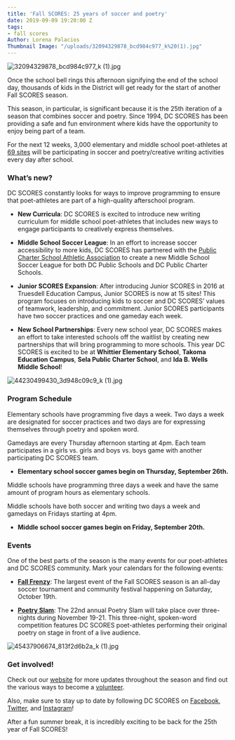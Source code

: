 ```yaml
---
title: 'Fall SCORES: 25 years of soccer and poetry'
date: 2019-09-09 19:20:00 Z
tags:
- fall scores
Author: Lorena Palacios
Thumbnail Image: "/uploads/32094329878_bcd984c977_k%20(1).jpg"
---
```


![32094329878_bcd984c977_k (1).jpg](/uploads/32094329878_bcd984c977_k%20(1).jpg)

Once the school bell rings this afternoon signifying the end of the school day, thousands of kids in the District will get ready for the start of another Fall SCORES season.

This season, in particular, is significant because it is the 25th iteration of a season that combines soccer and poetry. Since 1994, DC SCORES has been providing a safe and fun environment where kids have the opportunity to enjoy being part of a team.

For the next 12 weeks, 3,000 elementary and middle school poet-athletes at [69 sites](https://www.dcscores.org/our-program/program-sites/) will be participating in soccer and poetry/creative writing activities every day after school.

### What’s new?

DC SCORES constantly looks for ways to improve programming to ensure that poet-athletes are part of a high-quality afterschool program.

* **New Curricula**: DC SCORES is excited to introduce new writing curriculum for middle school poet-athletes that includes new ways to engage participants to creatively express themselves. 

* **Middle School Soccer League**: In an effort to increase soccer accessibility to more kids, DC SCORES has partnered with the [Public Charter School Athletic Association](https://dcchartersports.org/) to create a new Middle School Soccer League for both DC Public Schools and DC Public Charter Schools.

* **Junior SCORES Expansion**: After introducing Junior SCORES in 2016 at Truesdell Education Campus, Junior SCORES is now at 15 sites! This program focuses on introducing kids to soccer and DC SCORES’ values of teamwork, leadership, and commitment. Junior SCORES participants have two soccer practices and one gameday each week.

* **New School Partnerships**: Every new school year, DC SCORES makes an effort to take interested schools off the waitlist by creating new partnerships that will bring programming to more schools. This year DC SCORES is excited to be at **Whittier Elementary School**, **Takoma Education Campus**, **Sela Public Charter School**, and **Ida B. Wells Middle School**!

![44230499430_3d948c09c9_k (1).jpg](/uploads/44230499430_3d948c09c9_k%20(1).jpg)

### Program Schedule

Elementary schools have programming five days a week. Two days a week are designated for soccer practices and two days are for expressing themselves through poetry and spoken word.

Gamedays are every Thursday afternoon starting at 4pm. Each team participates in a girls vs. girls and boys vs. boys game with another participating DC SCORES team.
 
* **Elementary school soccer games begin on Thursday, September 26th.**

Middle schools have programming three days a week and have the same amount of program hours as elementary schools.

Middle schools have both soccer and writing two days a week and gamedays on Fridays starting at 4pm. 

* **Middle school soccer games begin on Friday, September 20th.**

### Events

One of the best parts of the season is the many events for our poet-athletes and DC SCORES community. Mark your calendars for the following events:

* **[Fall Frenzy](https://www.dcscores.org/fallfrenzy/)**: The largest event of the Fall SCORES season is an all-day soccer tournament and community festival happening on Saturday, October 19th.

* **[Poetry Slam](https://www.flickr.com/search/?user_id=dcscorespictures&tags=poetryslam18&sort=date-posted-desc)**: The 22nd annual Poetry Slam will take place over three-nights during November 19-21. This three-night, spoken-word competition features DC SCORES poet-athletes performing their original poetry on stage in front of a live audience.

![45437906674_813f2d6b2a_k (1).jpg](/uploads/45437906674_813f2d6b2a_k%20(1).jpg)

### Get involved!

Check out our [website](www.dcscores.org) for more updates throughout the season and find out the various ways to become a [volunteer](https://www.dcscores.org/volunteer/).

Also, make sure to stay up to date by following DC SCORES on [Facebook](https://www.facebook.com/DCSCORES), [Twitter](https://twitter.com/dcscores), and [Instagram](https://www.instagram.com/dc_scores/)!

After a fun summer break, it is incredibly exciting to be back for the 25th year of Fall SCORES!